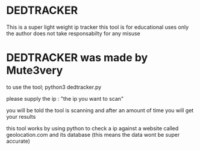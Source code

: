 # DEDTRACKER
This is a super light weight ip tracker this tool is for educational uses only the author does not take responsabilty for any misuse 

# DEDTRACKER was made by Mute3very

to use the tool;
python3 dedtracker.py

please supply the ip : "the ip you want to scan"

you will be told the tool is scanning and after an amount of time you will get your results

this tool works by using python to check a ip against a website called geolocation.com and its database (this means the data wont be super accurate)


